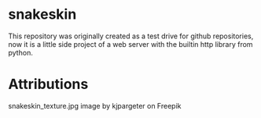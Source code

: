 # snakeskin

This repository was originally created as a test drive for github repositories, now it is a little side project of a web server with the builtin http library from python.

# Attributions

snakeskin_texture.jpg image by kjpargeter on Freepik